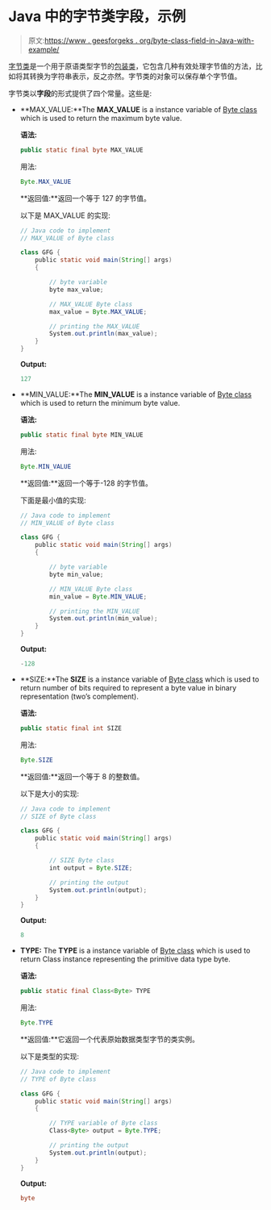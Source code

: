 # Java 中的字节类字段，示例

> 原文:[https://www . geesforgeks . org/byte-class-field-in-Java-with-example/](https://www.geeksforgeeks.org/byte-class-fields-in-java-with-example/)

[字节类](https://www.geeksforgeeks.org/java-lang-byte-class-java/)是一个用于原语类型字节的[包装类](https://www.geeksforgeeks.org/wrapper-classes-java/)，它包含几种有效处理字节值的方法，比如将其转换为字符串表示，反之亦然。字节类的对象可以保存单个字节值。

字节类以**字段**的形式提供了四个常量。这些是:

*   **MAX_VALUE:**The **MAX_VALUE** is a instance variable of [Byte class](https://www.geeksforgeeks.org/java-lang-byte-class-java/) which is used to return the maximum byte value.

    **语法:**

    ```java
    public static final byte MAX_VALUE
    ```

    用法:

    ```java
    Byte.MAX_VALUE
    ```

    **返回值:**返回一个等于 127 的字节值。

    以下是 MAX_VALUE 的实现:

    ```java
    // Java code to implement
    // MAX_VALUE of Byte class

    class GFG {
        public static void main(String[] args)
        {

            // byte variable
            byte max_value;

            // MAX_VALUE Byte class
            max_value = Byte.MAX_VALUE;

            // printing the MAX_VALUE
            System.out.println(max_value);
        }
    }
    ```

    **Output:**

    ```java
    127

    ```

*   **MIN_VALUE:**The **MIN_VALUE** is a instance variable of [Byte class](https://www.geeksforgeeks.org/java-lang-byte-class-java/) which is used to return the minimum byte value.

    **语法:**

    ```java
    public static final byte MIN_VALUE
    ```

    用法:

    ```java
    Byte.MIN_VALUE
    ```

    **返回值:**返回一个等于-128 的字节值。

    下面是最小值的实现:

    ```java
    // Java code to implement
    // MIN_VALUE of Byte class

    class GFG {
        public static void main(String[] args)
        {

            // byte variable
            byte min_value;

            // MIN_VALUE Byte class
            min_value = Byte.MIN_VALUE;

            // printing the MIN_VALUE
            System.out.println(min_value);
        }
    }
    ```

    **Output:**

    ```java
    -128

    ```

*   **SIZE:**The **SIZE** is a instance variable of [Byte class](https://www.geeksforgeeks.org/java-lang-byte-class-java/) which is used to return number of bits required to represent a byte value in binary representation (two’s complement).

    **语法:**

    ```java
    public static final int SIZE
    ```

    用法:

    ```java
    Byte.SIZE
    ```

    **返回值:**返回一个等于 8 的整数值。

    以下是大小的实现:

    ```java
    // Java code to implement
    // SIZE of Byte class

    class GFG {
        public static void main(String[] args)
        {

            // SIZE Byte class
            int output = Byte.SIZE;

            // printing the output
            System.out.println(output);
        }
    }
    ```

    **Output:**

    ```java
    8

    ```

*   **TYPE:** The **TYPE** is a instance variable of [Byte class](https://www.geeksforgeeks.org/java-lang-byte-class-java/) which is used to return Class instance representing the primitive data type byte.

    **语法:**

    ```java
    public static final Class<Byte> TYPE
    ```

    用法:

    ```java
    Byte.TYPE
    ```

    **返回值:**它返回一个代表原始数据类型字节的类实例。

    以下是类型的实现:

    ```java
    // Java code to implement
    // TYPE of Byte class

    class GFG {
        public static void main(String[] args)
        {

            // TYPE variable of Byte class
            Class<Byte> output = Byte.TYPE;

            // printing the output
            System.out.println(output);
        }
    }
    ```

    **Output:**

    ```java
    byte

    ```